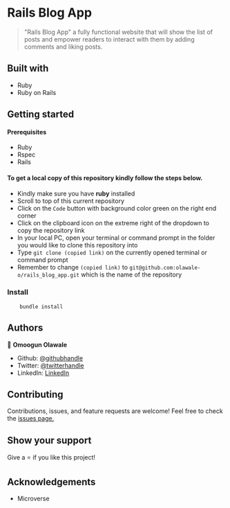 # Rails Blog App

> "Rails Blog App" a fully functional website that will show the list of posts and empower readers to interact with them by adding comments and liking posts.

## Built with

- Ruby
- Ruby on Rails

## Getting started

#### Prerequisites

- Ruby
- Rspec
- Rails

#### To get a local copy of this repository kindly follow the steps below.

- Kindly make sure you have **ruby** installed
- Scroll to top of this current repository
- Click on the `Code` button with background color green on the right end corner
- Click on the clipboard icon on the extreme right of the dropdown to copy the repository link
- In your local PC, open your terminal or command prompt in the folder you would like to clone this repository into
- Type `git clone (copied link)` on the currently opened terminal or command prompt
- Remember to change `(copied link)` to `git@github.com:olawale-o/rails_blog_app.git` which is the name of the repository

### Install
```
    bundle install
```
## Authors

👤 **Omoogun Olawale**

* Github: [@githubhandle](https://github.com/olawale-o)
* Twitter: [@twitterhandle](https://twitter.com/ibreaktherules)
* LinkedIn: [LinkedIn](https://www.linkedin.com/in/olawaleomoogun/)

## Contributing

Contributions, issues, and feature requests are welcome!
Feel free to check the [issues page.](https://github.com/olawale-o/rails_blog_app/issues)

## Show your support

Give a ⭐️ if you like this project!

## Acknowledgements

- Microverse